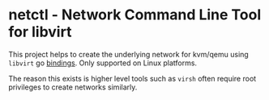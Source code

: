# netctl - Network Command Line Tool for libvirt

This project helps to create the underlying network for kvm/qemu using `libvirt` go [bindings](https://pkg.go.dev/libvirt.org/go/libvirt#section-readme).
Only supported on Linux platforms.

The reason this exists is higher level tools such as `virsh` often require root privileges to create networks similarly.